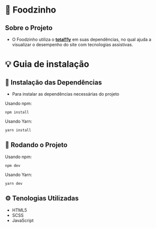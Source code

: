 # 🍔 Foodzinho

## Sobre o Projeto

- O Foodzinho utiliza o **[total11y](https://khan.github.io/tota11y/)** em suas dependências, no qual ajuda a visualizar o desempenho do site com tecnologias assistivas.

# 💡 Guia de instalação

## 🔮 Instalação das Dependências

- Para instalar as dependências necessárias do projeto

Usando npm:

```
npm install
```

Usando Yarn:

```
yarn install
```

## 📌 Rodando o Projeto

Usando npm:

```
npm dev
```

Usando Yarn:

```
yarn dev
```

## ⚙️ Tenologias Utilizadas

- HTML5
- SCSS
- JavaScript
